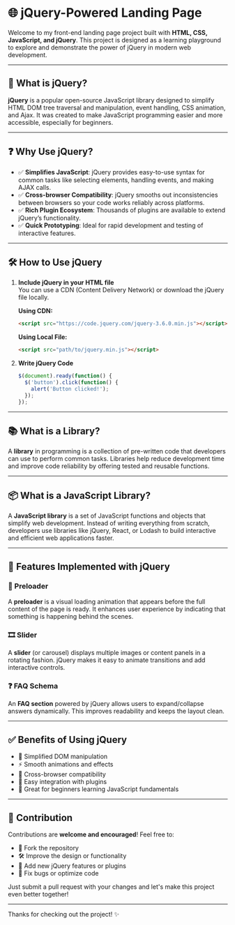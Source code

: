 # 🌐 jQuery-Powered Landing Page

Welcome to my front-end landing page project built with **HTML, CSS, JavaScript, and jQuery**. This project is designed as a learning playground to explore and demonstrate the power of jQuery in modern web development.

---

## 📌 What is jQuery?

**jQuery** is a popular open-source JavaScript library designed to simplify HTML DOM tree traversal and manipulation, event handling, CSS animation, and Ajax. It was created to make JavaScript programming easier and more accessible, especially for beginners.

---

## ❓ Why Use jQuery?

- ✅ **Simplifies JavaScript**: jQuery provides easy-to-use syntax for common tasks like selecting elements, handling events, and making AJAX calls.
- ✅ **Cross-browser Compatibility**: jQuery smooths out inconsistencies between browsers so your code works reliably across platforms.
- ✅ **Rich Plugin Ecosystem**: Thousands of plugins are available to extend jQuery’s functionality.
- ✅ **Quick Prototyping**: Ideal for rapid development and testing of interactive features.

---

## 🛠️ How to Use jQuery

1. **Include jQuery in your HTML file**  
   You can use a CDN (Content Delivery Network) or download the jQuery file locally.

   **Using CDN:**
   ```html
   <script src="https://code.jquery.com/jquery-3.6.0.min.js"></script>
   ```

   **Using Local File:**
   ```html
   <script src="path/to/jquery.min.js"></script>
   ```

2. **Write jQuery Code**
   ```javascript
   $(document).ready(function() {
     $('button').click(function() {
       alert('Button clicked!');
     });
   });
   ```

---

## 📚 What is a Library?

A **library** in programming is a collection of pre-written code that developers can use to perform common tasks. Libraries help reduce development time and improve code reliability by offering tested and reusable functions.

---

## 📦 What is a JavaScript Library?

A **JavaScript library** is a set of JavaScript functions and objects that simplify web development. Instead of writing everything from scratch, developers use libraries like jQuery, React, or Lodash to build interactive and efficient web applications faster.


---

## 🚀 Features Implemented with jQuery

### 🔄 Preloader
A **preloader** is a visual loading animation that appears before the full content of the page is ready. It enhances user experience by indicating that something is happening behind the scenes.

### 🎞️ Slider
A **slider** (or carousel) displays multiple images or content panels in a rotating fashion. jQuery makes it easy to animate transitions and add interactive controls.

### ❓ FAQ Schema
An **FAQ section** powered by jQuery allows users to expand/collapse answers dynamically. This improves readability and keeps the layout clean.

---

## ✅ Benefits of Using jQuery

- 🔧 Simplified DOM manipulation
- ⚡ Smooth animations and effects
- 📱 Cross-browser compatibility
- 🧩 Easy integration with plugins
- 🧠 Great for beginners learning JavaScript fundamentals

---

## 🤝 Contribution

Contributions are **welcome and encouraged**! Feel free to:

- 🔀 Fork the repository
- 🛠️ Improve the design or functionality
- 🧪 Add new jQuery features or plugins
- 🐞 Fix bugs or optimize code

Just submit a pull request with your changes and let's make this project even better together!

---

Thanks for checking out the project! ✨
